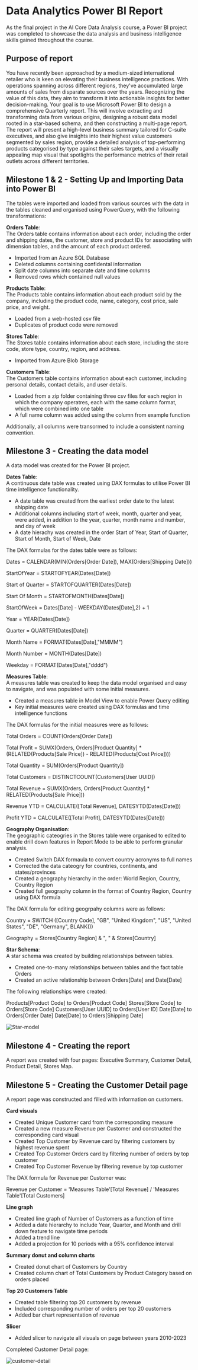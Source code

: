 # Data Analytics Power BI Report
As the final project in the AI Core Data Analysis course, a Power BI project was completed to showcase the data analysis 
and business intelligence skills gained throughout the course. 

## Purpose of report
You have recently been approached by a medium-sized international retailer who is keen on elevating their business intelligence practices. With operations spanning across different regions, they've accumulated large amounts of sales from disparate sources over the years.
Recognizing the value of this data, they aim to transform it into actionable insights for better decision-making. Your goal is to use Microsoft Power BI to design a comprehensive Quarterly report. This will involve extracting and transforming data from various origins, designing a robust data model rooted in a star-based schema, and then constructing a multi-page report.
The report will present a high-level business summary tailored for C-suite executives, and also give insights into their highest value customers segmented by sales region, provide a detailed analysis of top-performing products categorised by type against their sales targets, and a visually appealing map visual that spotlights the performance metrics of their retail outlets across different territories.

## Milestone 1 & 2 - Setting Up and Importing Data into Power BI
The tables were imported and loaded from various sources with the data in the tables cleaned and organised using PowerQuery, with the following transformations: 

**Orders Table**: \
The Orders table contains information about each order, including the order and shipping dates, the customer, store and product IDs for associating with dimension tables, and the amount of each product ordered.
- Imported from an Azure SQL Database
- Deleted columns containing confidental information
- Split date columns into separate date and time columns
- Removed rows which contained null values

**Products Table**:\
The Products table contains information about each product sold by the company, including the product code, name, category, cost price, sale price, and weight.
- Loaded from a web-hosted csv file
- Duplicates of product code were removed

**Stores Table**:\
The Stores table contains information about each store, including the store code, store type, country, region, and address.
- Imported from Azure Blob Storage

**Customers Table**:\
The Customers table contains information about each customer, including personal details, contact details, and user details. 
- Loaded from a zip folder containing three csv files for each region in which the company operatres, each with the same column format, which were combined into one table
- A full name column was added using the column from example function

Additionally, all columns were transormed to include a consistent naming convention.

## Milestone 3 - Creating the data model
A data model was created for the Power BI project.

**Dates Table**:\
A continuous date table was created using DAX formulas to utilise Power BI time intelligence functionality.
- A date table was created from the earliest order date to the latest shipping date
- Additional columns including start of week, month, quarter and year, were added, in addition to the year, quarter, month name and number, and day of week
- A date hierachy was created in the order Start of Year, Start of Quarter, Start of Month, Start of Week, Date

The DAX formulas for the dates table were as follows:

Dates = CALENDAR(MIN(Orders[Order Date]), MAX(Orders[Shipping Date]))

StartOfYear = STARTOFYEAR(Dates[Date])

Start of Quarter = STARTOFQUARTER(Dates[Date])

Start Of Month = STARTOFMONTH(Dates[Date])

StartOfWeek = Dates[Date] - WEEKDAY(Dates[Date],2) + 1

Year = YEAR(Dates[Date])

Quarter = QUARTER(Dates[Date])

Month Name = FORMAT(Dates[Date],"MMMM")

Month Number = MONTH(Dates[Date])

Weekday = FORMAT(Dates[Date],"dddd")

**Measures Table**:\
A measures table was created to keep the data model organised and easy to navigate, and was populated with some initial measures.
- Created a measures table in Model View to enable Power Query editing
- Key initial measures were created using DAX formulas and time intelligence functions

The DAX formulas for the initial measures were as follows:

Total Orders = COUNT(Orders[Order Date])

Total Profit = SUMX(Orders, Orders[Product Quantity] * (RELATED(Products[Sale Price]) - RELATED(Products[Cost Price])))

Total Quantity = SUM(Orders[Product Quantity])

Total Customers = DISTINCTCOUNT(Customers[User UUID])

Total Revenue = SUMX(Orders, Orders[Product Quantity] * RELATED(Products[Sale Price]))

Revenue YTD = CALCULATE([Total Revenue], DATESYTD(Dates[Date]))

Profit YTD = CALCULATE([Total Profit], DATESYTD(Dates[Date]))

**Geography Organisation**:\
The geographic cateogries in the Stores table were organised to edited to enable drill down features in Report Mode to be able to perform granular analysis.
- Created Switch DAX formaula to convert country acronyms to full names
- Corrected the data cateogry for countries, continents, and states/provinces
- Created a geography hierarchy in the order: World Region, Country, Country Region
- Created full geography column in the format of Country Region, Country using DAX formula

The DAX formula for editing geogrpahy columns were as follows:

Country = SWITCH ([Country Code], "GB", "United Kingdom", "US", "United States", "DE", "Germany", BLANK())

Geography = Stores[Country Region] & ", " & Stores[Country]

**Star Schema**:\
A star schema was created by building relationships between tables. 
- Created one-to-many relationships between tables and the fact table Orders
- Created an active relationship between Orders[Date] and Date[Date]

The following relationships were created:

Products[Product Code] to Orders[Product Code]
Stores[Store Code] to Orders[Store Code]
Customers[User UUID] to Orders[User ID]
Date[Date] to Orders[Order Date]
Date[Date] to Orders[Shipping Date]

![Star-model](https://github.com/chloforr/data-analytics-power-bi-report23/assets/141561058/479a98b4-f0b5-4ff4-b080-47e50f391dfc)


## Milestone 4 - Creating the report
A report was created with four pages: Executive Summary, Customer Detail, Product Detail, Stores Map.

## Milestone 5 - Creating the Customer Detail page
A report page was constructed and filled with information on customers.

**Card visuals**
- Created Unique Customer card from the corresponding measure
- Created a new measure Revenue per Customer and constructed the corresponding card visual
- Created Top Customer by Revenue card by filtering customers by highest revenue spent
- Created Top Customer Orders card by filtering number of orders by top customer
- Created Top Customer Revenue by filtering revenue by top customer

The DAX formula for Revenue per Customer was:

Revenue per Customer = 'Measures Table'[Total Revenue] / 'Measures Table'[Total Customers]

**Line graph**
- Created line graph of Number of Customers as a function of time
- Added a date hierarchy to include Year, Quarter, and Month and drill down feature to navigate time periods
- Added a trend line
- Added a projection for 10 periods with a 95% confidence interval

**Summary donut and column charts**
- Created donut chart of Customers by Country
- Created column chart of Total Customers by Product Category based on orders placed

**Top 20 Customers Table**
- Created table filtering top 20 customers by revenue
- Included corresponding number of orders per top 20 customers
- Added bar chart representation of revenue

**Slicer**
- Added slicer to navigate all visuals on page between years 2010-2023

Completed Customer Detail page:


![customer-detail](https://github.com/chloforr/data-analytics-power-bi-report23/assets/141561058/62564d27-d6eb-4a6c-991f-9b68951ffece)


  
  


